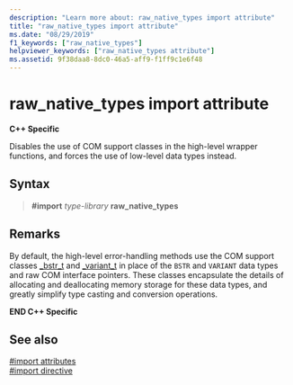 ```yaml
---
description: "Learn more about: raw_native_types import attribute"
title: "raw_native_types import attribute"
ms.date: "08/29/2019"
f1_keywords: ["raw_native_types"]
helpviewer_keywords: ["raw_native_types attribute"]
ms.assetid: 9f38daa8-8dc0-46a5-aff9-f1ff9c1e6f48
---
```

# raw_native_types import attribute

**C++ Specific**

Disables the use of COM support classes in the high-level wrapper functions, and forces the use of low-level data types instead.

## Syntax

> **#import** *type-library* **raw_native_types**

## Remarks

By default, the high-level error-handling methods use the COM support classes [_bstr_t](../cpp/bstr-t-class.md) and [_variant_t](../cpp/variant-t-class.md) in place of the `BSTR` and `VARIANT` data types and raw COM interface pointers. These classes encapsulate the details of allocating and deallocating memory storage for these data types, and greatly simplify type casting and conversion operations.

**END C++ Specific**

## See also

[#import attributes](../preprocessor/hash-import-attributes-cpp.md)\
[#import directive](../preprocessor/hash-import-directive-cpp.md)
